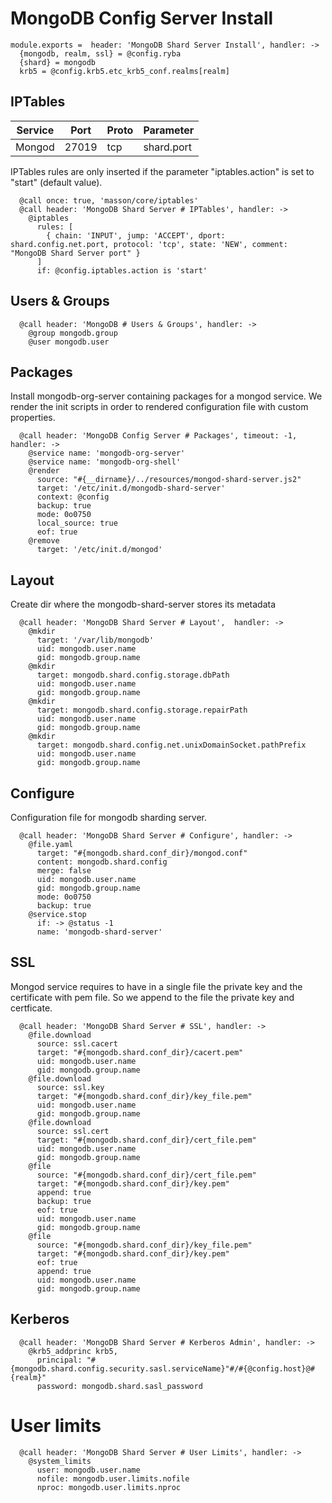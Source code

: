
# MongoDB Config Server Install

    module.exports =  header: 'MongoDB Shard Server Install', handler: ->
      {mongodb, realm, ssl} = @config.ryba
      {shard} = mongodb
      krb5 = @config.krb5.etc_krb5_conf.realms[realm]

## IPTables

| Service       | Port  | Proto | Parameter       |
|---------------|-------|-------|-----------------|
| Mongod        | 27019 |  tcp  |  shard.port |

IPTables rules are only inserted if the parameter "iptables.action" is set to
"start" (default value).

      @call once: true, 'masson/core/iptables'
      @call header: 'MongoDB Shard Server # IPTables', handler: ->
        @iptables
          rules: [
            { chain: 'INPUT', jump: 'ACCEPT', dport: shard.config.net.port, protocol: 'tcp', state: 'NEW', comment: "MongoDB Shard Server port" }
          ]
          if: @config.iptables.action is 'start'

## Users & Groups

      @call header: 'MongoDB # Users & Groups', handler: ->
        @group mongodb.group
        @user mongodb.user

## Packages

Install mongodb-org-server containing packages for a mongod service. We render the init scripts
in order to rendered configuration file with custom properties.

      @call header: 'MongoDB Config Server # Packages', timeout: -1, handler: ->
        @service name: 'mongodb-org-server'
        @service name: 'mongodb-org-shell'
        @render
          source: "#{__dirname}/../resources/mongod-shard-server.js2"
          target: '/etc/init.d/mongodb-shard-server'
          context: @config
          backup: true
          mode: 0o0750
          local_source: true
          eof: true
        @remove
          target: '/etc/init.d/mongod'

## Layout

Create dir where the mongodb-shard-server stores its metadata

      @call header: 'MongoDB Shard Server # Layout',  handler: ->
        @mkdir
          target: '/var/lib/mongodb'
          uid: mongodb.user.name
          gid: mongodb.group.name
        @mkdir
          target: mongodb.shard.config.storage.dbPath
          uid: mongodb.user.name
          gid: mongodb.group.name
        @mkdir
          target: mongodb.shard.config.storage.repairPath
          uid: mongodb.user.name
          gid: mongodb.group.name
        @mkdir
          target: mongodb.shard.config.net.unixDomainSocket.pathPrefix
          uid: mongodb.user.name
          gid: mongodb.group.name

## Configure

Configuration file for mongodb sharding server.

      @call header: 'MongoDB Shard Server # Configure', handler: ->
        @file.yaml
          target: "#{mongodb.shard.conf_dir}/mongod.conf"
          content: mongodb.shard.config
          merge: false
          uid: mongodb.user.name
          gid: mongodb.group.name
          mode: 0o0750
          backup: true
        @service.stop
          if: -> @status -1
          name: 'mongodb-shard-server'

## SSL

Mongod service requires to have in a single file the private key and the certificate
with pem file. So we append to the file the private key and certficate.

      @call header: 'MongoDB Shard Server # SSL', handler: ->
        @file.download
          source: ssl.cacert
          target: "#{mongodb.shard.conf_dir}/cacert.pem"
          uid: mongodb.user.name
          gid: mongodb.group.name
        @file.download
          source: ssl.key
          target: "#{mongodb.shard.conf_dir}/key_file.pem"
          uid: mongodb.user.name
          gid: mongodb.group.name
        @file.download
          source: ssl.cert
          target: "#{mongodb.shard.conf_dir}/cert_file.pem"
          uid: mongodb.user.name
          gid: mongodb.group.name
        @file
          source: "#{mongodb.shard.conf_dir}/cert_file.pem"
          target: "#{mongodb.shard.conf_dir}/key.pem"
          append: true
          backup: true
          eof: true
          uid: mongodb.user.name
          gid: mongodb.group.name
        @file
          source: "#{mongodb.shard.conf_dir}/key_file.pem"
          target: "#{mongodb.shard.conf_dir}/key.pem"
          eof: true
          append: true
          uid: mongodb.user.name
          gid: mongodb.group.name

## Kerberos

      @call header: 'MongoDB Shard Server # Kerberos Admin', handler: ->
        @krb5_addprinc krb5,
          principal: "#{mongodb.shard.config.security.sasl.serviceName}"#/#{@config.host}@#{realm}"
          password: mongodb.shard.sasl_password

# User limits

      @call header: 'MongoDB Shard Server # User Limits', handler: ->
        @system_limits
          user: mongodb.user.name
          nofile: mongodb.user.limits.nofile
          nproc: mongodb.user.limits.nproc
